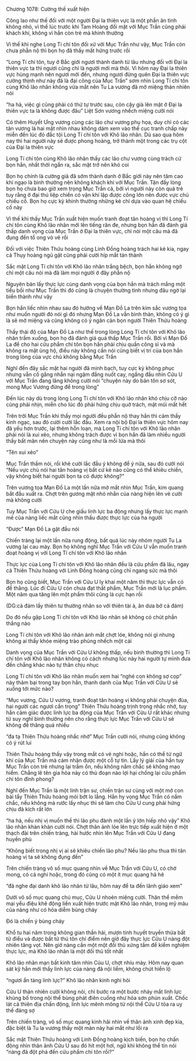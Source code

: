 




Chương 1078: Cường thế xuất hiện


Công lao như thế đối với một người Đại la thiên vực là một phần ân tình không nhỏ, vì thế lúc trước khi Tam Hoàng đối mặt với Mục Trần cũng phải khách khí, không vì hắn còn trẻ mà khinh thường

Vì thế khi nghe Long Tí chí tôn đối xử với Mục Trần như vậy, Mục Trần còn chưa phẫn nộ thì bọn họ đã thấy mất hứng trước rồi

“Long Tí chí tôn, tuy ở Bắc giới ngươi thành danh từ lâu nhưng đối với Đại la thiên vực ta thì ngươi cũng chỉ là người mới mà thôi. Vì hôm nay Đại la thiên vực hùng mạnh nên ngươi mới đến, nhưng ngươi đừng quên Đại la thiên vực cường thịnh như này đã là đại công của Mục Trần” sơm nhìn Long Tí chí tôn cùng Khô lão nhân không vừa mắt nên Tu La vương đã mở miệng thản nhiên nói

“ha hả, việc gì cũng phải có thứ tự trước sau, còn cậy già lên mặt ở Đại la thiên vực ta là không được đâu” Liệt Sơn vương nhếch miệng cười nói

Có thêm Huyết Ưng vương cùng các lão chư vương phụ họa, duy chỉ có các tân vương là hai mặt nhìn nhau không dám xem vào thế cục tranh chấp này miễn đến lúc đó đắc tội Long Tí chí tôn với Khô lão nhân. Dù sao qua hôm nay thì hai người này sẽ được phong hoàng, trở thành một trong các trụ cột của Đại la thiên vực

Long Tí chí tôn cùng Khô lão nhân thấy các lão chư vương cùng trách cứ bọn hắn, nhất thời ngẩn ra, sắc mặt trở nên khó coi

Bọn họ chính là cường giả đã sớm thành danh ở Bắc giới này nên tâm cao khí ngạo là bình thường nên không khách khí với Mục Trần. Tận đấy lòng bọn họ chưa bao giờ xem trọng Mục Trần cả, bởi vì người này còn quá trẻ tuy rằng ở đại thú liệp chiến có vận khí lập được công lớn nên được vực chủ chiếu cố. Bọn họ cực kỳ khinh thường những kẻ chỉ dựa vào quan hệ chiếu cố này

Vì thế khi thấy Mục Trần xuất hiện muốn tranh đoạt tân hoàng vị thì Long Tí chí tôn cùng Khô lão nhân mới lên tiếng răn đe, nhưng bọn hắn đã đánh giá thấp danh vọng của Mục Trần ở Đại la thiên vực, chỉ nói một câu mà đã đụng đến tổ ong vò vẽ rồi

Đối với việc Thiên Thứu hoàng cùng Linh Đồng hoàng trách hai kẻ kia, ngay cả Thụy hoàng ngủ gật cũng phải cười híp mắt tán thành

Sắc mặt Long Tí chí tôn với Khô lão nhân trắng bệch, bọn hắn không ngờ chỉ một câu nói mà đã làm mọi người ở đây phẫn nộ

Nguyên bản lấy thực lực cùng danh vọng của bọn hắn mà trách mắng một tiểu bối như Mục Trần thì đó cũng là chuyện thường tình nhưng đâu ngờ lại biến thành như vậy

Bọn hắn liếc nhìn nhau sau đó hướng về Mạn Đồ La trên kim sắc vương tọa như muốn người đó nói gì đó nhưng Mạn Đồ La vẫn bình thản, không có ý gì là sẽ mở miệng và cũng không có ý ngăn cản bọn người Thiên Thứu hoàng

Thấy thái độ của Mạn Đồ La như thế trong lòng Long Tí chí tôn với Khô lão nhân trầm xuống, bọn họ đã đánh giá quá thấp Mục Trần rồi. Bởi vì Mạn Đồ La để cho hai cửu phẩm chí tôn bọn hắn phải chịu quần công sỉ vả mà không ra mặt ủng hộ, điều này không cần nói cũng biết vị trí của bọn hắn trong lòng của vực chủ không bằng Mục Trần

Nghĩ đến đây sắc mặt hai người đã minh bạch, tuy cực kỳ không phục nhưng vẫn cố gắng nhẫn nại ngậm đắng nuốt cay, ngẩng đầu nhìn Cửu U với Mục Trần đang lăng không cười nói “chuyện này do bản tôn sơ sót, mong Mục Vương đừng để trong lòng”

Đến lúc này dù trong lòng Long Tí chí tôn với Khô lão nhân khó chịu cỡ nào cũng phải nhịn, miễn cho lúc đó phải hứng chịu quở trách, mặt mũi mất hết

Trên trời Mục Trần khi thấy mọi người đều phẫn nộ thay hắn thì cảm thấy kinh ngạc, sau đó cười cười lắc đầu. Xem ra nội bộ Đại la thiên vực hôm nay đã yếu hơn trước, lại thêm hỗn loạn, mà Long Tí chí tôn với Khô lão nhân phải nói là xui xẻo, nhưng không trách được vì bọn hắn đã làm nhiều người thấy bất mãn nên chuyện này cũng như là mồi lửa mà thôi

“Tên xui xẻo”

Mục Trần thầm nói, rồi khẽ cười lắc đầu ý không để ý nữa, sau đó cười nói “Nếu vực chủ nói hai tân hoàng vị bất cứ kẻ nào cũng có thể khiêu chiến, vậy không biết hai người bọn ta có được không?”

Trên vương tọa Mạn Đồ La một lần nữa mở mắt nhìn Mục Trần, kim quang bắt đầu xuất ra. Chợt trên gương mặt nhỏ nhắn của nàng hiện lên vẻ cười mà không cười

Tuy Mục Trần với Cửu U che giấu linh lực ba động nhưng lấy thực lực mạnh mẽ của nàng liếc mắt cũng nhìn thấu được thực lực của ha người

“Được” Mạn Đồ La gật đầu nói

Chiến tràng lại một lần nữa rung động, bất quá lúc này nhóm người Tu La vương lại cau mày. Bọn họ không nghĩ Mục Trần với Cửu U vẫn muốn tranh đoạt hoàng vị với Long Tí chí tôn với Khô lão nhân

Thực lực của Long Tí chí tôn với Khô lão nhân đều là cửu phẩm đã lâu, ngay cả Thiên Thứu hoàng với Linh Đồng hoàng cũng chỉ ngang sức mà thôi

Bọn họ cũng biết, Mục Trần với Cửu U ly khai một năm thì thực lực vẫn có đề thằng. Lúc đi Cửu U còn chưa đạt thất phẩm, Mục Trần mới là lục phẩm. Một năm qua tăng lên một phẩm thôi cũng là cực hạn rồi

(DG:cả đám lấy thiên tư thường nhân so với thiên tài à, ăn dưa bở cả đám)

Do đó nếu gặp Long Tí chí tôn với Khô lão nhân sẽ không có chút phần thắng nào

Long Tí chí tôn với Khô lão nhân ánh mắt chợt lóe, không nói gì nhưng không ai thấy khóe miệng trào phúng nhếch một cái

Danh vọng của Mục Trần với Cửu U không thấp, nếu bình thường thì Long Tí chí tôn với Khô lão nhân không có cách nhưng lúc này hai người tự mình đưa đến chẳng khác nào tự thân chịu nhục

Long Tí chí tôn với Khô lão nhân muốn xem hai “nghé con không sợ cọp” này thảm bại trong tay bọn hắn, thanh danh của Mục Trần với Cửu U sẽ xuống tới mức nào?

“Mục vương, Cửu U vương, tranh đoạt tân hoàng vị không phải chuyện đùa, hai người các ngươi cẩn trọng” Thiên Thứu hoàng trịnh trọng nhắc nhở, tuy hắn cảm giác được linh lực ba động của Mục Trần với Cửu U rất khác nhưng từ suy nghĩ bình thường nên cho rằng thực lực Mục Trần với Cửu U sẽ không đề thăng quá nhiều

“đa tạ Thiên Thứu hoàng nhắc nhở” Mục Trần cười nói, nhưng cũng không có ý rút lui

Thiên Thứu hoàng thấy vậy trong mắt có vẻ nghi hoặc, hắn có thể từ ngữ khí của Mục Trần mà cảm nhận được một cỗ tự tin. Lấy lý giải của hắn tuy Mục Trần còn trẻ nhưng lại trầm ổn, nếu không nắm chắc sẽ không mạo hiểm. Chẳng lẽ tên gia hỏa này có thủ đoạn nào lợi hại chống lại cửu phẩm chí tôn đỉnh phong?

Nghĩ đến Mục Trần là một linh trận sư, chiến trận sư cùng với một mớ con bài tẩy Thiên Thứu hoàng mói bớt lo lắng. Hắn hy vọng Mục Trần có nắm chắc, nếu không mà rước lấy nhục thì sẽ làm cho Cửu U cung phải hứng chịu đả kích rất lớn

“ha hả, nếu nhị vị muốn thế thì lão phu đành một lần ỷ lớn hiếp nhỏ vậy” Khô lão nhân khàn khàn cười nói. Chợt thân ảnh lóe lên trực tiếp xuất hiện ở một thạch đài trên chiến tràng, hài hước nhìn lên Mục Trần với Cửu U đang huyền phù

“Không biết trong nhị vị ai sẽ khiêu chiến lão phu? Nếu lão phu thua thì tân hoàng vị ta sẽ không đụng đến”

Trên chiến tràng vô số mục quang nhìn về Mục Trần với Cửu U, có chờ mong, có cả nghi hoặc, trong đó cũng có một ít mục quang hả hê

“đã nghe đại danh khô lão nhân từ lâu, hôm nay để ta đến lãnh giáo xem”

Dưới vô số mục quang chú mục, Cửu U nhoẻn miệng cười. Thân thể mềm mại yểu điệu khẽ động liền xuất hiện trước mặt Khô lão nhân, trong mỹ mâu của nàng như có hỏa diễm bùng cháy

Đó là chiến ý bùng cháy

Khổ tu hai năm trong không gian thần hải, mượn tinh huyết truyền thừa bất tử điểu và được bất tử thú tôn chỉ điểm nên giờ đây thực lực Cửu U nàng đột nhiên tăng vọt. Nên giờ nàng cần một một đối thủ xứng tầm để kiểm nghiệm thực lực, mà Khô lão nhân là một đối thủ tốt nhất

Khô lão nhân mạn bất kinh tâm nhìn Củu U, chợt nhíu mày. Hôm nay quan sát kỹ hắn mới thấy linh lực của nàng đã nội liễm, không chút hiển lộ

“ngươi ẩn tàng linh lực?” Khô lão nhân kinh nghi hỏi

Cửu U thản nhiên cười không nói, chỉ bước ra một bước nháy mắt linh lực khủng bố trong nội thể bùng phát điên cuồng như hỏa sơn phún xuất. Chốc lát cả thiên địa chấn động, linh lực mênh mông từ nội thể Cửu U tỏa ra uy thế đáng sợ

Trên chiến tràng, vô số mục quang kinh hãi nhìn về thân ảnh xinh đẹp kia, đặc biệt là Tu la vương thấy một màn này hai mắt như lồi ra

Sắc mặt Thiên Thứu hoàng với Linh Đồng hoàng kịch biến, bọn họ chấn động nhìn thân ảnh Cửu U sau đó hít một hơi, ngữ khí không thể tin nói “nàng đã đột phá đến cửu phẩm chí tôn rồi?”




